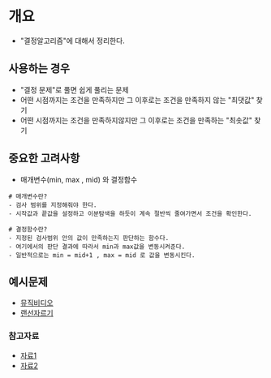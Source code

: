 # 개요 
- "결정알고리즘"에 대해서 정리한다. 

## 사용하는 경우
- "결정 문제"로 풀면 쉽게 풀리는 문제 
- 어떤 시점까지는 조건을 만족하지만 그 이후로는 조건을 만족하지 않는 "최댓값" 찾기
- 어떤 시점까지는 조건을 만족하지않지만 그 이후로는 조건을 만족하는 "최솟값" 찾기

## 중요한 고려사항
- 매개변수(min, max , mid) 와 결정함수
```
# 매개변수란?
- 검사 범위를 지정해줘야 한다. 
- 시작값과 끝값을 설정하고 이분탐색을 하듯이 계속 절반씩 줄여가면서 조건을 확인한다.
```
```
# 결정함수란?
- 지정된 검사범위 안의 값이 만족하는지 판단하는 함수다.
- 여기에서의 판단 결과에 따라서 min과 max값을 변동시켜준다. 
- 일반적으로는 min = mid+1 , max = mid 로 값을 변동시킨다. 
```

## 예시문제 
- [뮤직비디오](https://cote.inflearn.com/contest/10/problem/06-09)
- [랜선자르기](https://www.acmicpc.net/problem/1654) 


### 참고자료 
- [자료1](https://m42-orion.tistory.com/70)
- [자료2](https://happyobo.github.io/%EC%95%8C%EA%B3%A0%EB%A6%AC%EC%A6%98/%EC%9D%B4%EB%B6%84%ED%83%90%EC%83%89/c++/algorithm0108-post/)
